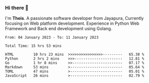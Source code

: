 ### Hi there 👋

I'm <b>Theis</b>. A passionate software developer from Jayapura, Currently focusing on Web platform development. Experience in Python Web Framework and Back end development using Golang.

 
 <!--START_SECTION:waka-->

```text
From: 04 January 2023 - To: 11 January 2023

Total Time: 15 hrs 53 mins

HTML         10 hrs 23 mins  >>>>>>>>>>>>>>>>---------   65.38 %
Python       2 hrs 2 mins    >>>----------------------   12.81 %
Go           1 hr 8 mins     >>-----------------------   07.17 %
Markdown     53 mins         >------------------------   05.64 %
TOML         47 mins         >------------------------   05.01 %
JavaScript   26 mins         >------------------------   02.79 %
```

<!--END_SECTION:waka-->
